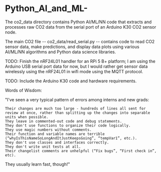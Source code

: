 # Python_AI_and_ML-
The co2_data directory contains Python AI/ML/NN code that extracts and processes raw CO2 data from the serial port of an Arduino K30 CO2 sensor node.

The main CO2 file -- co2_data/read_serial.py -- contains code to read CO2 sensor data, make predictions, and display data plots using various AI/ML/NN algorithms and Python data science libraries.

TODO:  Finish the nRF24L01 handler for an RPi 5 B+ platform; I am using the Arduino USB serial port data for now, but I would rather get sensor data wirelessly using the nRF24L01 in wifi mode using the MQTT protocol.

TODO:  Include the Arduino K30 code and hardware requirements.

Words of Wisdom: 

"I've seen a very typical pattern of errors among interns and new grads:

    Their changes are much too large - hundreds of lines all sent for review at once, rather than splitting up the changes into separable units when possible.
    They leave in commented-out code and debug statements.
    They don't use functions to organize their code logically.
    They use magic numbers without comments.
    Their function and variable names are terrible (“whyIsThisNameSoLongAndItJustKeepsGoing”, “tempVar1”, etc.).
    They don't use classes and interfaces correctly.
    They don't write unit tests at all.
    Their changelist comments are unhelpful (“Fix bugs”, “First check in”, etc).

They usually learn fast, though!"
